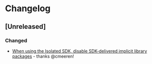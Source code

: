 # Changelog

## [Unreleased]

### Changed

- [When using the Isolated SDK, disable SDK-delivered implicit library packages](https://github.com/dotnet/reproducible-builds/pull/21) - thanks @cmeeren!

